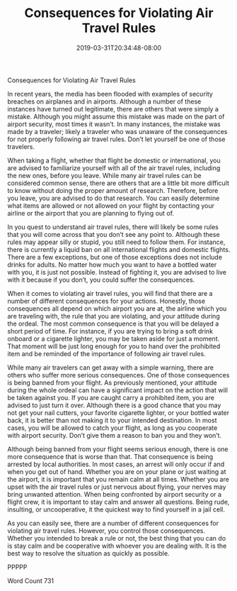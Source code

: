 ﻿---
title: "Consequences for Violating Air Travel Rules"
date: 2019-03-31T20:34:48-08:00
description: "New Air Travel Rules Tips for Web Success"
featured_image: "/images/New Air Travel Rules.jpg"
tags: ["New Air Travel Rules"]
---

Consequences for Violating Air Travel Rules

In recent years, the media has been flooded with examples of security breaches on airplanes and in airports.  Although a number of these instances have turned out legitimate, there are others that were simply a mistake. Although you might assume this mistake was made on the part of airport security, most times it wasn’t.  In many instances, the mistake was made by a traveler; likely a traveler who was unaware of the consequences for not properly following air travel rules.  Don’t let yourself be one of those travelers.

When taking a flight, whether that flight be domestic or international, you are advised to familiarize yourself with all of the air travel rules, including the new ones, before you leave.  While many air travel rules can be considered common sense, there are others that are a little bit more difficult to know without doing the proper amount of research. Therefore, before you leave, you are advised to do that research.  You can easily determine what items are allowed or not allowed on your flight by contacting your airline or the airport that you are planning to flying out of.

In you quest to understand air travel rules, there will likely be some rules that you will come across that you don’t see any point to. Although these rules may appear silly or stupid, you still need to follow them.  For instance, there is currently a liquid ban on all international flights and domestic flights.  There are a few exceptions, but one of those exceptions does not include drinks for adults. No matter how much you want to have a bottled water with you, it is just not possible. Instead of fighting it, you are advised to live with it because if you don’t, you could suffer the consequences.

When it comes to violating air travel rules, you will find that there are a number of different consequences for your actions.  Honestly, those consequences all depend on which airport you are at, the airline which you are traveling with, the rule that you are violating, and your attitude during the ordeal.  The most common consequence is that you will be delayed a short period of time. For instance, if you are trying to bring a soft drink onboard or a cigarette lighter, you may be taken aside for just a moment. That moment will be just long enough for you to hand over the prohibited item and be reminded of the importance of following air travel rules.

While many air travelers can get away with a simple warning, there are others who suffer more serious consequences. One of those consequences is being banned from your flight. As previously mentioned, your attitude during the whole ordeal can have a significant impact on the action that will be taken against you.  If you are caught carry a prohibited item, you are advised to just turn it over. Although there is a good chance that you may not get your nail cutters, your favorite cigarette lighter, or your bottled water back, it is better than not making it to your intended destination.  In most cases, you will be allowed to catch your flight, as long as you cooperate with airport security. Don’t give them a reason to ban you and they won’t.

Although being banned from your flight seems serious enough, there is one more consequence that is worse than that. That consequence is being arrested by local authorities.  In most cases, an arrest will only occur if and when you get out of hand.  Whether you are on your plane or just waiting at the airport, it is important that you remain calm at all times.  Whether you are upset with the air travel rules or just nervous about flying, your nerves may bring unwanted attention.  When being confronted by airport security or a flight crew, it is important to stay calm and answer all questions.  Being rude, insulting, or uncooperative, it the quickest way to find yourself in a jail cell.

As you can easily see, there are a number of different consequences for violating air travel rules.  However, you control those consequences.  Whether you intended to break a rule or not, the best thing that you can do is stay calm and be cooperative with whoever you are dealing with.  It is the best way to resolve the situation as quickly as possible.

PPPPP

Word Count 731

